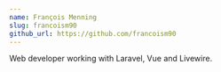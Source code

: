 ```yaml
---
name: François Menning
slug: francoism90
github_url: https://github.com/francoism90
---
```


Web developer working with Laravel, Vue and Livewire.
